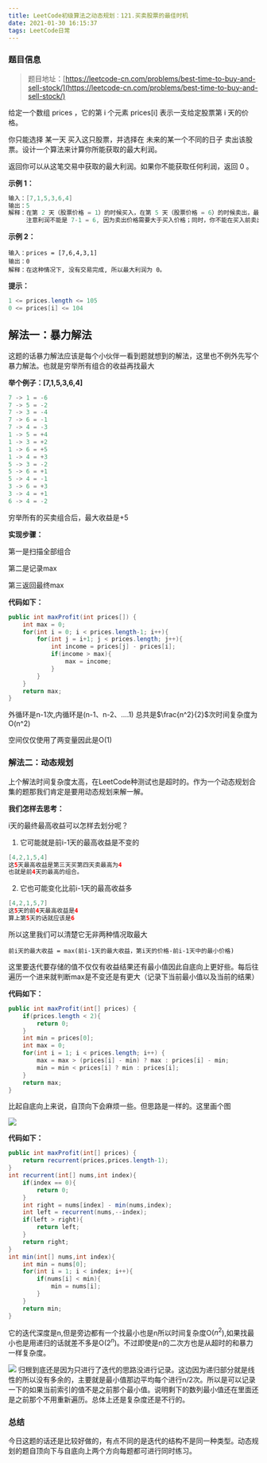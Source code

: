 ```yaml
---
title: LeetCode初级算法之动态规划：121.买卖股票的最佳时机
date: 2021-01-30 16:15:37
tags: LeetCode日常
---
```


### 题目信息
> 题目地址：[https://leetcode-cn.com/problems/best-time-to-buy-and-sell-stock/](https://leetcode-cn.com/problems/best-time-to-buy-and-sell-stock/)

给定一个数组 prices ，它的第 i 个元素 prices[i] 表示一支给定股票第 i 天的价格。<!--more-->

你只能选择 某一天 买入这只股票，并选择在 未来的某一个不同的日子 卖出该股票。设计一个算法来计算你所能获取的最大利润。

返回你可以从这笔交易中获取的最大利润。如果你不能获取任何利润，返回 0 。



**示例 1：**
```java
输入：[7,1,5,3,6,4]
输出：5
解释：在第 2 天（股票价格 = 1）的时候买入，在第 5 天（股票价格 = 6）的时候卖出，最大利润 = 6-1 = 5 。
     注意利润不能是 7-1 = 6, 因为卖出价格需要大于买入价格；同时，你不能在买入前卖出股票。
```
**示例 2：**
```
输入：prices = [7,6,4,3,1]
输出：0
解释：在这种情况下, 没有交易完成, 所以最大利润为 0。
```

**提示：**
```java
1 <= prices.length <= 105
0 <= prices[i] <= 104
```

## 解法一：暴力解法
这题的话暴力解法应该是每个小伙伴一看到题就想到的解法，这里也不例外先写个暴力解法。也就是穷举所有组合的收益再找最大

**举个例子：[7,1,5,3,6,4]**
```java
7 -> 1 = -6
7 -> 5 = -2
7 -> 3 = -4
7 -> 6 = -1
7 -> 4 = -3
1 -> 5 = +4
1 -> 3 = +2
1 -> 6 = +5
1 -> 4 = +3
5 -> 3 = -2
5 -> 6 = +1
5 -> 4 = -1
3 -> 6 = +3
3 -> 4 = +1
6 -> 4 = -2
```
穷举所有的买卖组合后，最大收益是+5

**实现步骤：**

第一是扫描全部组合

第二是记录max

第三返回最终max

**代码如下：**
```java
public int maxProfit(int prices[]) {
    int max = 0;
    for(int i = 0; i < prices.length-1; i++){
        for(int j = i+1; j < prices.length; j++){
            int income = prices[j] - prices[i];
            if(income > max){
                max = income;
            }
        }
    }
    return max;
}
```
外循环是n-1次,内循环是(n-1、n-2、....1) 总共是$\frac{n^2}{2}$次时间复杂度为O(n^2)

空间仅仅使用了两变量因此是O(1)

### 解法二：动态规划
上个解法时间复杂度太高，在LeetCode种测试也是超时的。作为一个动态规划合集的题那我们肯定是要用动态规划来解一解。

**我们怎样去思考：**

i天的最终最高收益可以怎样去划分呢？
1. 它可能就是前i-1天的最高收益是不变的
```java
[4,2,1,5,4]
这5天最高收益是第三天买第四天卖最高为4
也就是前4天的最高的组合。
```
2. 它也可能变化比前i-1天的最高收益多
```java
[4,2,1,5,7]
这5天的前4天最高收益是4
算上第5天的话就应该是6
```
所以这里我们可以清楚它无非两种情况取最大

`前i天的最大收益 = max(前i-1天的最大收益，第i天的价格-前i-1天中的最小价格)`

这里要迭代要存储的值不仅仅有收益结果还有最小值因此自底向上更好些。每后往遍历一个进来就判断max是不变还是有更大（记录下当前最小值以及当前的结果）


**代码如下：**
```java
public int maxProfit(int[] prices) {
    if(prices.length < 2){
        return 0;
    }
    int min = prices[0];
    int max = 0;
    for(int i = 1; i < prices.length; i++) {
        max = max > (prices[i] - min) ? max : prices[i] - min;
        min = min < prices[i] ? min : prices[i];
    }
    return max;
}
```
比起自底向上来说，自顶向下会麻烦一些。但思路是一样的。这里画个图

![](https://gitee.com/Jasper-zh/blogImage/raw/master/%E4%B9%B0%E8%82%A1%E7%A5%A8%E7%9A%84%E6%9C%80%E4%BD%B3%E6%97%B6%E6%9C%BA/1%20.png)

**代码如下：**
```java
public int maxProfit(int[] prices) {
    return recurrent(prices,prices.length-1);
}
int recurrent(int[] nums,int index){
    if(index == 0){
        return 0;
    }
    int right = nums[index] - min(nums,index);
    int left = recurrent(nums,--index);
    if(left > right){
        return left;
    }
    return right;
}
int min(int[] nums,int index){
    int min = nums[0];
    for(int i = 1; i < index; i++){
        if(nums[i] < min){
            min = nums[i];
        }
    }
    return min;
}
```
它的迭代深度是n,但是旁边都有一个找最小也是n所以时间复杂度O($n^2$),如果找最小也是用递归的话就差不多是O($2^n$)。不过即使是n的二次方也是从超时的和暴力一样复杂度。

![](https://gitee.com/Jasper-zh/blogImage/raw/master/%E4%B9%B0%E8%82%A1%E7%A5%A8%E7%9A%84%E6%9C%80%E4%BD%B3%E6%97%B6%E6%9C%BA/2.jpg)
归根到底还是因为只进行了迭代的思路没进行记录。这边因为递归部分就是线性的所以没有多余的，主要就是最小值那边平均每个进行n/2次。所以是可以记录一下的如果当前索引的值不是之前那个最小值。说明剩下的数列最小值还在里面还是之前那个不用重新遍历。总体上还是复杂度还是不行的。

### 总结
今日这题的话还是比较好做的，有点不同的是迭代的结构不是同一种类型。动态规划的题自顶向下与自底向上两个方向每题都可进行同时练习。
